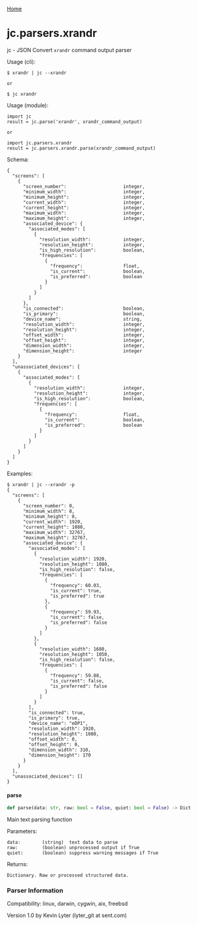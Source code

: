 [Home](https://kellyjonbrazil.github.io/jc/)
<a id="jc.parsers.xrandr"></a>

# jc.parsers.xrandr

jc - JSON Convert `xrandr` command output parser

Usage (cli):

    $ xrandr | jc --xrandr

    or

    $ jc xrandr

Usage (module):

    import jc
    result = jc.parse('xrandr', xrandr_command_output)

    or

    import jc.parsers.xrandr
    result = jc.parsers.xrandr.parse(xrandr_command_output)

Schema:

    {
      "screens": [
        {
          "screen_number":                     integer,
          "minimum_width":                     integer,
          "minimum_height":                    integer,
          "current_width":                     integer,
          "current_height":                    integer,
          "maximum_width":                     integer,
          "maximum_height":                    integer,
          "associated_device": {
            "associated_modes": [
              {
                "resolution_width":            integer,
                "resolution_height":           integer,
                "is_high_resolution":          boolean,
                "frequencies": [
                  {
                    "frequency":               float,
                    "is_current":              boolean,
                    "is_preferred":            boolean
                  }
                ]
              }
            ]
          },
          "is_connected":                      boolean,
          "is_primary":                        boolean,
          "device_name":                       string,
          "resolution_width":                  integer,
          "resolution_height":                 integer,
          "offset_width":                      integer,
          "offset_height":                     integer,
          "dimension_width":                   integer,
          "dimension_height":                  integer
        }
      ],
      "unassociated_devices": [
        {
          "associated_modes": [
            {
              "resolution_width":              integer,
              "resolution_height":             integer,
              "is_high_resolution":            boolean,
              "frequencies": [
                {
                  "frequency":                 float,
                  "is_current":                boolean,
                  "is_preferred":              boolean
                }
              ]
            }
          ]
        }
      ]
    }

Examples:

    $ xrandr | jc --xrandr -p
    {
      "screens": [
        {
          "screen_number": 0,
          "minimum_width": 8,
          "minimum_height": 8,
          "current_width": 1920,
          "current_height": 1080,
          "maximum_width": 32767,
          "maximum_height": 32767,
          "associated_device": {
            "associated_modes": [
              {
                "resolution_width": 1920,
                "resolution_height": 1080,
                "is_high_resolution": false,
                "frequencies": [
                  {
                    "frequency": 60.03,
                    "is_current": true,
                    "is_preferred": true
                  },
                  {
                    "frequency": 59.93,
                    "is_current": false,
                    "is_preferred": false
                  }
                ]
              },
              {
                "resolution_width": 1680,
                "resolution_height": 1050,
                "is_high_resolution": false,
                "frequencies": [
                  {
                    "frequency": 59.88,
                    "is_current": false,
                    "is_preferred": false
                  }
                ]
              }
            ],
            "is_connected": true,
            "is_primary": true,
            "device_name": "eDP1",
            "resolution_width": 1920,
            "resolution_height": 1080,
            "offset_width": 0,
            "offset_height": 0,
            "dimension_width": 310,
            "dimension_height": 170
          }
        }
      ],
      "unassociated_devices": []
    }

<a id="jc.parsers.xrandr.parse"></a>

#### parse

```python
def parse(data: str, raw: bool = False, quiet: bool = False) -> Dict
```

Main text parsing function

Parameters:

    data:        (string)  text data to parse
    raw:         (boolean) unprocessed output if True
    quiet:       (boolean) suppress warning messages if True

Returns:

    Dictionary. Raw or processed structured data.

### Parser Information
Compatibility:  linux, darwin, cygwin, aix, freebsd

Version 1.0 by Kevin Lyter (lyter_git at sent.com)
